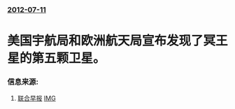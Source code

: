 ### [2012-07-11](/news/2012/07/11/index.md)

##### 
#  美国宇航局和欧洲航天局宣布发现了冥王星的第五颗卫星。




### 信息来源:

1. [联合早报](https://archive.is/20130428171017/http://realtime.zaobao.com/2012/07/jg120712_019.shtml) [IMG](https://archive.is/7BwUT/85d5057a093146afd276244fca8e7ac634ba9e09/scr.png)
